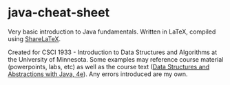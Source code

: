 # java-cheat-sheet
Very basic introduction to Java fundamentals. Written in LaTeX, compiled using [ShareLaTeX](https://www.sharelatex.com).

Created for CSCI 1933 - Introduction to Data Structures and Algorithms at the University of Minnesota. Some examples may reference course material (powerpoints, labs, etc) as well as the course text ([Data Structures and Abstractions with Java, 4e](https://www.pearson.com/us/higher-education/program/Carrano-Data-Structures-and-Abstractions-with-Java-4th-Edition/PGM224763.html)). Any errors introduced are my own.
